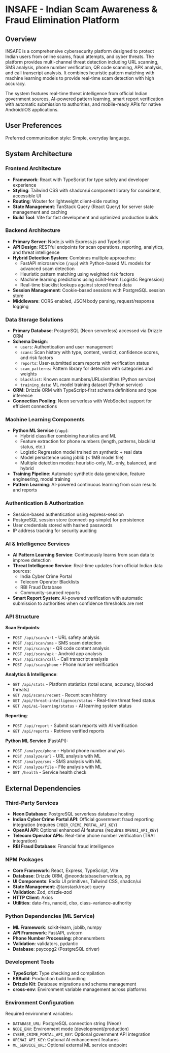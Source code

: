 # INSAFE - Indian Scam Awareness & Fraud Elimination Platform

## Overview

INSAFE is a comprehensive cybersecurity platform designed to protect Indian users from online scams, fraud attempts, and cyber threats. The platform provides multi-channel threat detection including URL scanning, SMS analysis, phone number verification, QR code scanning, APK analysis, and call transcript analysis. It combines heuristic pattern matching with machine learning models to provide real-time scam detection with high accuracy.

The system features real-time threat intelligence from official Indian government sources, AI-powered pattern learning, smart report verification with automatic submission to authorities, and mobile-ready APIs for native Android/iOS applications.

## User Preferences

Preferred communication style: Simple, everyday language.

## System Architecture

### Frontend Architecture
- **Framework**: React with TypeScript for type safety and developer experience
- **Styling**: Tailwind CSS with shadcn/ui component library for consistent, accessible UI
- **Routing**: Wouter for lightweight client-side routing
- **State Management**: TanStack Query (React Query) for server state management and caching
- **Build Tool**: Vite for fast development and optimized production builds

### Backend Architecture
- **Primary Server**: Node.js with Express.js and TypeScript
- **API Design**: RESTful endpoints for scan operations, reporting, analytics, and threat intelligence
- **Hybrid Detection System**: Combines multiple approaches:
  - FastAPI microservice (`/app`) with Python-based ML models for advanced scam detection
  - Heuristic pattern matching using weighted risk factors
  - Machine learning predictions using scikit-learn (Logistic Regression)
  - Real-time blacklist lookups against stored threat data
- **Session Management**: Cookie-based sessions with PostgreSQL session store
- **Middleware**: CORS enabled, JSON body parsing, request/response logging

### Data Storage Solutions
- **Primary Database**: PostgreSQL (Neon serverless) accessed via Drizzle ORM
- **Schema Design**:
  - `users`: Authentication and user management
  - `scans`: Scan history with type, content, verdict, confidence scores, and risk factors
  - `reports`: User-submitted scam reports with verification status
  - `scam_patterns`: Pattern library for detection with categories and weights
  - `blacklist`: Known scam numbers/URLs/entities (Python service)
  - `training_data`: ML model training dataset (Python service)
- **ORM**: Drizzle ORM with TypeScript-first schema definitions and type inference
- **Connection Pooling**: Neon serverless with WebSocket support for efficient connections

### Machine Learning Components
- **Python ML Service** (`/app`):
  - Hybrid classifier combining heuristics and ML
  - Feature extraction for phone numbers (length, patterns, blacklist status, etc.)
  - Logistic Regression model trained on synthetic + real data
  - Model persistence using joblib (< 1MB model file)
  - Multiple detection modes: heuristic-only, ML-only, balanced, and hybrid
- **Training Pipeline**: Automatic synthetic data generation, feature engineering, model training
- **Pattern Learning**: AI-powered continuous learning from scan results and reports

### Authentication & Authorization
- Session-based authentication using express-session
- PostgreSQL session store (connect-pg-simple) for persistence
- User credentials stored with hashed passwords
- IP address tracking for security auditing

### AI & Intelligence Services
- **AI Pattern Learning Service**: Continuously learns from scan data to improve detection
- **Threat Intelligence Service**: Real-time updates from official Indian data sources:
  - India Cyber Crime Portal
  - Telecom Operator Blacklists
  - RBI Fraud Database
  - Community-sourced reports
- **Smart Report System**: AI-powered verification with automatic submission to authorities when confidence thresholds are met

### API Structure
**Scan Endpoints**:
- `POST /api/scan/url` - URL safety analysis
- `POST /api/scan/sms` - SMS scam detection
- `POST /api/scan/qr` - QR code content analysis
- `POST /api/scan/apk` - Android app analysis
- `POST /api/scan/call` - Call transcript analysis
- `POST /api/scan/phone` - Phone number verification

**Analytics & Intelligence**:
- `GET /api/stats` - Platform statistics (total scans, accuracy, blocked threats)
- `GET /api/scans/recent` - Recent scan history
- `GET /api/threat-intelligence/status` - Real-time threat feed status
- `GET /api/ai-learning/status` - AI learning system status

**Reporting**:
- `POST /api/report` - Submit scam reports with AI verification
- `GET /api/reports` - Retrieve verified reports

**Python ML Service** (FastAPI):
- `POST /analyze/phone` - Hybrid phone number analysis
- `POST /analyze/url` - URL analysis with ML
- `POST /analyze/sms` - SMS analysis with ML
- `POST /analyze/file` - File analysis with ML
- `GET /health` - Service health check

## External Dependencies

### Third-Party Services
- **Neon Database**: PostgreSQL serverless database hosting
- **Indian Cyber Crime Portal API**: Official government fraud reporting integration (requires `CYBER_CRIME_PORTAL_API_KEY`)
- **OpenAI API**: Optional enhanced AI features (requires `OPENAI_API_KEY`)
- **Telecom Operator APIs**: Real-time phone number verification (TRAI integration)
- **RBI Fraud Database**: Financial fraud intelligence

### NPM Packages
- **Core Framework**: React, Express, TypeScript, Vite
- **Database**: Drizzle ORM, @neondatabase/serverless, pg
- **UI Components**: Radix UI primitives, Tailwind CSS, shadcn/ui
- **State Management**: @tanstack/react-query
- **Validation**: Zod, drizzle-zod
- **HTTP Client**: Axios
- **Utilities**: date-fns, nanoid, clsx, class-variance-authority

### Python Dependencies (ML Service)
- **ML Framework**: scikit-learn, joblib, numpy
- **API Framework**: FastAPI, uvicorn
- **Phone Number Processing**: phonenumbers
- **Validation**: validators, pydantic
- **Database**: psycopg2 (PostgreSQL driver)

### Development Tools
- **TypeScript**: Type checking and compilation
- **ESBuild**: Production build bundling
- **Drizzle Kit**: Database migrations and schema management
- **cross-env**: Environment variable management across platforms

### Environment Configuration
Required environment variables:
- `DATABASE_URL`: PostgreSQL connection string (Neon)
- `NODE_ENV`: Environment mode (development/production)
- `CYBER_CRIME_PORTAL_API_KEY`: Optional government API integration
- `OPENAI_API_KEY`: Optional AI enhancement features
- `ML_SERVICE_URL`: Optional external ML service endpoint